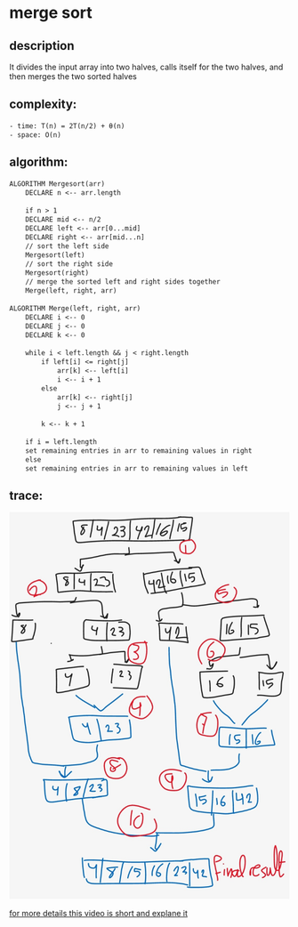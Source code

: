 # merge sort

## description
It divides the input array into two halves, calls itself for the two halves, and then merges the two sorted halves

## complexity: 

    - time: T(n) = 2T(n/2) + θ(n)
    - space: O(n)
    
## algorithm: 
    ALGORITHM Mergesort(arr)
        DECLARE n <-- arr.length

        if n > 1
        DECLARE mid <-- n/2
        DECLARE left <-- arr[0...mid]
        DECLARE right <-- arr[mid...n]
        // sort the left side
        Mergesort(left)
        // sort the right side
        Mergesort(right)
        // merge the sorted left and right sides together
        Merge(left, right, arr)

    ALGORITHM Merge(left, right, arr)
        DECLARE i <-- 0
        DECLARE j <-- 0
        DECLARE k <-- 0

        while i < left.length && j < right.length
            if left[i] <= right[j]
                arr[k] <-- left[i]
                i <-- i + 1
            else
                arr[k] <-- right[j]
                j <-- j + 1

            k <-- k + 1

        if i = left.length
        set remaining entries in arr to remaining values in right
        else
        set remaining entries in arr to remaining values in left

## trace: 
![trac](1.jpg)

[for more details this video is short and explane it](https://youtu.be/JSceec-wEyw)
